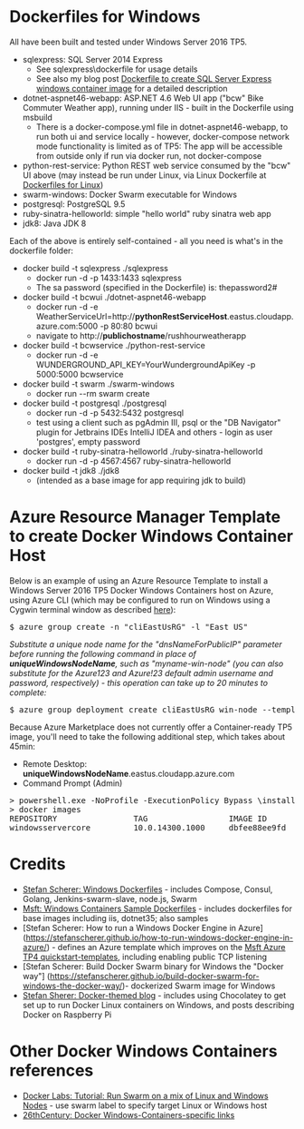 # Dockerfiles for Windows

All have been built and tested under Windows Server 2016 TP5.

* sqlexpress: SQL Server 2014 Express
  * See sqlexpress\dockerfile for usage details
  * See also my blog post [Dockerfile to create SQL Server Express windows container image](http://26thcentury.com/2016/01/03/dockerfile-to-create-sql-server-express-windows-container-image/) for a detailed description
* dotnet-aspnet46-webapp: ASP.NET 4.6 Web UI app ("bcw" Bike Commuter Weather app), running under IIS - built in the Dockerfile using msbuild
  * There is a docker-compose.yml file in dotnet-aspnet46-webapp, to run both ui and service locally - however, docker-compose network mode functionality is limited as of TP5: The app will be accessible from outside only if run via docker run, not docker-compose
* python-rest-service: Python REST web service consumed by the "bcw" UI above (may instead be run under Linux, via Linux Dockerfile at [Dockerfiles for Linux](https://github.com/brogersyh/Dockerfiles-for-Linux))
* swarm-windows: Docker Swarm executable for Windows
* postgresql: PostgreSQL 9.5
* ruby-sinatra-helloworld: simple "hello world" ruby sinatra web app
* jdk8: Java JDK 8

Each of the above is entirely self-contained - all you need is what's in the dockerfile folder:
* docker build -t sqlexpress ./sqlexpress
  * docker run -d -p 1433:1433 sqlexpress
  * The sa password (specified in the Dockerfile) is: thepassword2#
* docker build -t bcwui ./dotnet-aspnet46-webapp
  * docker run -d -e WeatherServiceUrl=http://**pythonRestServiceHost**.eastus.cloudapp.azure.com:5000 -p 80:80 bcwui
  * navigate to http://**publichostname**/rushhourweatherapp
* docker build -t bcwservice ./python-rest-service
  * docker run -d -e WUNDERGROUND_API_KEY=YourWundergroundApiKey -p 5000:5000 bcwservice
* docker build -t swarm ./swarm-windows
  * docker run --rm swarm create
* docker build -t postgresql ./postgresql
  * docker run -d -p 5432:5432 postgresql
  * test using a client such as pgAdmin III, psql or the "DB Navigator" plugin for Jetbrains IDEs IntelliJ IDEA and others - login as user 'postgres', empty password
* docker build -t ruby-sinatra-helloworld ./ruby-sinatra-helloworld
  * docker run -d -p 4567:4567 ruby-sinatra-helloworld
* docker build -t jdk8 ./jdk8
  * (intended as a base image for app requiring jdk to build)

# Azure Resource Manager Template to create Docker Windows Container Host

Below is an example of using an Azure Resource Template to install a Windows 
Server 2016 TP5 Docker Windows Containers host on Azure, using Azure CLI
(which may be configured to run on Windows using a Cygwin terminal window 
as described [here](https://github.com/docker/labs/blob/master/windows/dotnet-linux-het/readme.md)):

<pre>
$ azure group create -n "cliEastUsRG" -l "East US"
</pre>

_Substitute a unique node name for the "dnsNameForPublicIP" 
parameter before running the following command in place of
**uniqueWindowsNodeName**, such as "myname-win-node" (you can also substitute
for the Azure123 and Azure!23 default admin username and password, respectively) - 
this operation can take up to 20 minutes to complete:_

<pre>
$ azure group deployment create cliEastUsRG win-node --template-uri https://raw.githubusercontent.com/brogersyh/Dockerfiles-for-windows/master/dotnet-aspnet46-webapp/azuredeploy.json -p '{"adminUsername": {"value": "Azure123"}, "adminPassword": {"value": "Azure!23"}, "dnsNameForPublicIP": {"value": "<b>uniqueWindowsNodeName</b>"}, "VMName": {"value": "win-node"},"location": {"value": "East US"}}'
</pre>

Because Azure Marketplace does not currently offer a Container-ready TP5 image,
you'll need to take the following additional step, which takes about 45min:

* Remote Desktop: **uniqueWindowsNodeName**.eastus.cloudapp.azure.com
* Command Prompt (Admin)

<pre>
> powershell.exe -NoProfile -ExecutionPolicy Bypass \install-containerhost
> docker images
REPOSITORY                TAG                 IMAGE ID            CREATED             SIZE
windowsservercore         10.0.14300.1000     dbfee88ee9fd        5 weeks ago         9.344 GB
</pre>

# Credits
* [Stefan Scherer: Windows Dockerfiles](https://github.com/StefanScherer/dockerfiles-windows) - includes Compose, Consul, Golang, Jenkins-swarm-slave, node.js, Swarm <br />
* [Msft: Windows Containers Sample Dockerfiles](https://github.com/Microsoft/Virtualization-Documentation/tree/master/windows-container-samples) - includes dockerfiles for base images including iis, dotnet35; also samples
* [Stefan Scherer: How to run a Windows Docker Engine in Azure]
(https://stefanscherer.github.io/how-to-run-windows-docker-engine-in-azure/) - defines an Azure template which improves on the 
[Msft Azure TP4 quickstart-templates](https://github.com/Azure/azure-quickstart-templates), including enabling public TCP listening<br />
* [Stefan Scherer: Build Docker Swarm binary for Windows the "Docker way"]
(https://stefanscherer.github.io/build-docker-swarm-for-windows-the-docker-way/)- dockerized Swarm image for Windows<br />
* [Stefan Sherer: Docker-themed blog](https://stefanscherer.github.io/) - includes using Chocolatey to get set up to run Docker Linux containers on Windows, and posts describing Docker on Raspberry Pi<br />

# Other Docker Windows Containers references
* [Docker Labs: Tutorial: Run Swarm on a mix of Linux and Windows Nodes](https://github.com/docker/labs/blob/master/windows/dotnet-linux-het/readme.md) - use swarm label to specify target Linux or Windows host
* [26thCentury: Docker Windows-Containers-specific links](https://26thcentury.com/reading-list-devops-build-test-deploy-automation-monitoring/#dockerWindowsContainersSpecific)

